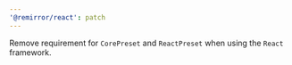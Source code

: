 ```yaml
---
'@remirror/react': patch
---
```


Remove requirement for `CorePreset` and `ReactPreset` when using the `React` framework.
